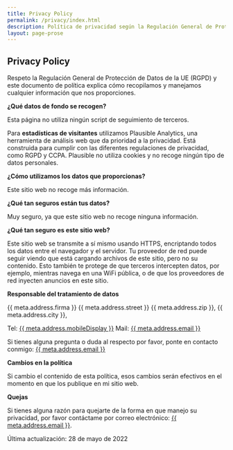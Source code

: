 ```yaml
---
title: Privacy Policy
permalink: /privacy/index.html
description: Política de privacidad según la Regulación General de Protección de Datos de la UE (RGPD).
layout: page-prose
---
```


## Privacy Policy

Respeto la Regulación General de Protección de Datos de la UE (RGPD) y este documento de política explica cómo recopilamos y manejamos cualquier información que nos proporciones.

**¿Qué datos de fondo se recogen?**

Esta página no utiliza ningún script de seguimiento de terceros.

Para **estadísticas de visitantes** utilizamos Plausible Analytics, una herramienta de análisis web que da prioridad a la privacidad. Está construida para cumplir con las diferentes regulaciones de privacidad, como RGPD y CCPA. Plausible no utiliza cookies y no recoge ningún tipo de datos personales.

**¿Cómo utilizamos los datos que proporcionas?**

Este sitio web no recoge más información.

**¿Qué tan seguros están tus datos?**

Muy seguro, ya que este sitio web no recoge ninguna información.

**¿Qué tan seguro es este sitio web?**

Este sitio web se transmite a sí mismo usando HTTPS, encriptando todos los datos entre el navegador y el servidor. Tu proveedor de red puede seguir viendo que está cargando archivos de este sitio, pero no su contenido. Esto también te protege de que terceros intercepten datos, por ejemplo, mientras navega en una WiFi pública, o de que los proveedores de red inyecten anuncios en este sitio.

**Responsable del tratamiento de datos**

{{ meta.address.firma }}
{{ meta.address.street }}
{{ meta.address.zip }}, {{ meta.address.city }},

Tel: <a href="tel:{{ meta.address.mobileCall }}">{{ meta.address.mobileDisplay }}</a>
Mail: <a href="mailto:{{ meta.address.email }}">{{ meta.address.email }}</a>

Si tienes alguna pregunta o duda al respecto por favor, ponte en contacto conmigo: <a href="mailto:{{ meta.address.email }}">{{ meta.address.email }}</a>

**Cambios en la política**

Si cambio el contenido de esta política, esos cambios serán efectivos en el momento en que los publique en mi sitio web.

**Quejas**

Si tienes alguna razón para quejarte de la forma en que manejo su privacidad, por favor contáctame por correo electrónico: <a href="mailto:{{ meta.address.email }}">{{ meta.address.email }}</a>.

Última actualización: 28 de mayo de 2022

</div>
